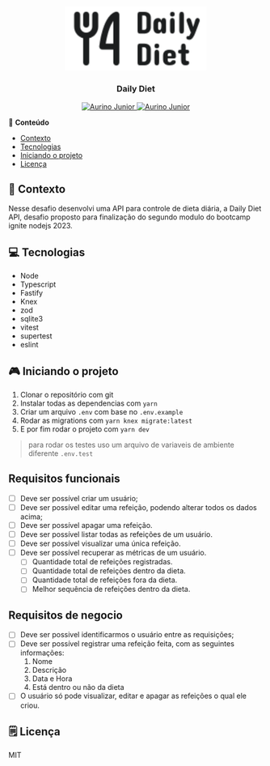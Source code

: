 <div align="center">
    <img src="/gh-assests/logo-readme.svg" alt="Um garfo e uma faca preto com o nome Daily Diet ao lado direito" width="280"/>
   <h3>Daily Diet</h3>
</div>

<p align="center">
   <a href="https://www.instagram.com/aurigod97/">
      <img alt="Aurino Junior" src="https://img.shields.io/badge/-aurigod97-0390fc?style=flat&logo=Instagram&logoColor=white&color=blue" />
   </a>
    <a href="https://www.linkedin.com/in/aurino-junior-7718a4158/">
      <img alt="Aurino Junior" src="https://img.shields.io/badge/-Aurino%20Junior-0390fc?style=flat&logo=Linkedin&logoColor=white&color=blue" />
   </a>
</p>

📍 **Conteúdo**

- [Contexto](#📘-contexto)
- [Tecnologias](#💻-tecnologias)
- [Iniciando o projeto](#🎮-iniciando-o-projeto)
- [Licença](#🗒️-licença)

## 📘 Contexto

Nesse desafio desenvolvi uma API para controle de dieta diária, a Daily Diet API, desafio proposto para finalização do segundo modulo do bootcamp ignite nodejs 2023.

## 💻 Tecnologias

- Node
- Typescript
- Fastify
- Knex
- zod
- sqlite3
- vitest
- supertest
- eslint

## 🎮 Iniciando o projeto

1. Clonar o repositório com git
2. Instalar todas as dependencias com `yarn`
3. Criar um arquivo `.env` com base no `.env.example`
4. Rodar as migrations com `yarn knex migrate:latest`
5. E por fim rodar o projeto com `yarn dev`

> para rodar os testes uso um arquivo de variaveis de ambiente diferente `.env.test`

## Requisitos funcionais

- [ ] Deve ser possível criar um usuário;
- [ ] Deve ser possível editar uma refeição, podendo alterar todos os dados acima;
- [ ] Deve ser possível apagar uma refeição.
- [ ] Deve ser possível listar todas as refeições de um usuário.
- [ ] Deve ser possível visualizar uma única refeição.
- [ ] Deve ser possível recuperar as métricas de um usuário.
  - [ ] Quantidade total de refeições registradas.
  - [ ] Quantidade total de refeições dentro da dieta.
  - [ ] Quantidade total de refeições fora da dieta.
  - [ ] Melhor sequência de refeições dentro da dieta.

## Requisitos de negocio

- [ ] Deve ser possivel identificarmos o usuário entre as requisições;
- [ ] Deve ser possível registrar uma refeição feita, com as seguintes informações:
  1. Nome
  2. Descrição
  3. Data e Hora
  4. Está dentro ou não da dieta
- [ ] O usuário só pode visualizar, editar e apagar as refeições o qual ele criou.

## 🗒️ Licença

MIT
